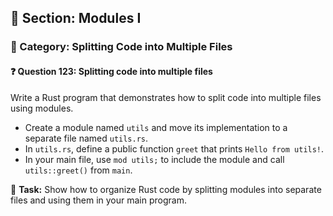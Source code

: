 ## 📘 Section: Modules I  
### 🔹 Category: Splitting Code into Multiple Files  
#### ❓ Question 123: Splitting code into multiple files

Write a Rust program that demonstrates how to split code into multiple files using modules.

- Create a module named `utils` and move its implementation to a separate file named `utils.rs`.
- In `utils.rs`, define a public function `greet` that prints `Hello from utils!`.
- In your main file, use `mod utils;` to include the module and call `utils::greet()` from `main`.

🔧 **Task:** Show how to organize Rust code by splitting modules into separate files and using them in your main program.
